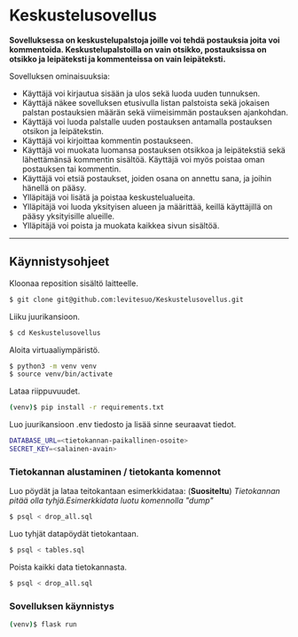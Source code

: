 # Keskustelusovellus

__Sovelluksessa on keskustelupalstoja joille voi tehdä postauksia joita voi kommentoida.
Keskustelupalstoilla on vain otsikko, postauksissa on otsikko ja leipäteksti ja kommenteissa on vain leipäteksti.__

Sovelluksen ominaisuuksia:

* Käyttäjä voi kirjautua sisään ja ulos sekä luoda uuden tunnuksen.
* Käyttäjä näkee sovelluksen etusivulla listan palstoista sekä jokaisen palstan postauksien määrän sekä viimeisimmän postauksen ajankohdan.
* Käyttäjä voi luoda palstalle uuden postauksen antamalla postauksen otsikon ja leipätekstin.
* Käyttäjä voi kirjoittaa kommentin postaukseen.
* Käyttäjä voi muokata luomansa postauksen otsikkoa ja leipätekstiä sekä lähettämänsä kommentin sisältöä. Käyttäjä voi myös poistaa oman postauksen tai kommentin.
* Käyttäjä voi etsiä postaukset, joiden osana on annettu sana, ja joihin hänellä on pääsy.
* Ylläpitäjä voi lisätä ja poistaa keskustelualueita.
* Ylläpitäjä voi luoda yksityisen alueen ja määrittää, keillä käyttäjillä on pääsy yksityisille alueille.
* Ylläpitäjä voi poista ja muokata kaikkea sivun sisältöä.
___
## Käynnistysohjeet
Kloonaa reposition sisältö laitteelle.
```sh
$ git clone git@github.com:levitesuo/Keskustelusovellus.git
```
Liiku juurikansioon.
```sh
$ cd Keskustelusovellus
```
Aloita virtuaaliympäristö.
```sh
$ python3 -m venv venv
$ source venv/bin/activate
```
Lataa riippuvuudet.
```sh
(venv)$ pip install -r requirements.txt
```
Luo juurikansioon .env tiedosto ja lisää sinne seuraavat tiedot.
```sh
DATABASE_URL=<tietokannan-paikallinen-osoite>
SECRET_KEY=<salainen-avain>
```
### Tietokannan alustaminen / tietokanta komennot
Luo pöydät ja lataa teitokantaan esimerkkidataa: (__Suositeltu__)
_Tietokannan pitää olla tyhjä.Esimerkkidata luotu komennolla "dump"_
```sh
$ psql < drop_all.sql
```
Luo tyhjät datapöydät tietokantaan.
```sh
$ psql < tables.sql
```
Poista kaikki data tietokannasta.
```sh
$ psql < drop_all.sql
```
### Sovelluksen käynnistys
```sh
(venv)$ flask run
```